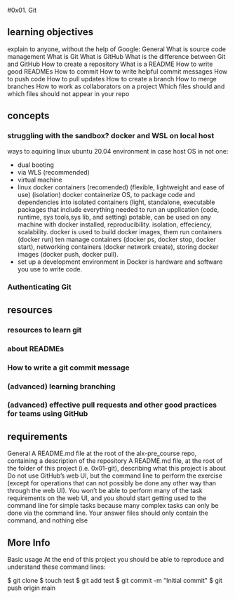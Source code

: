 #0x01. Git

## learning objectives
explain to anyone, without the help of Google:
General
What is source code management
What is Git
What is GitHub
What is the difference between Git and GitHub
How to create a repository
What is a README
How to write good READMEs
How to commit
How to write helpful commit messages
How to push code
How to pull updates
How to create a branch
How to merge branches
How to work as collaborators on a project
Which files should and which files should not appear in your repo

## concepts
### struggling with the sandbox? docker and WSL on local host
ways to aquiring linux ubuntu 20.04 environment in case host OS in not one:
- dual booting
- via WLS (recommended)
- virtual machine
- linux docker containers (recomended) (flexible, lightweight and ease of use) (isolation)
docker containerize OS, to package code and dependencies into isolated containers (light, standalone, executable packages that include everything needed to run an upplication (code, runtime, sys tools,sys lib, and setting)
potable, can be used on any machine with docker installed, reproducibility. isolation, effeciency, scalability.
docker is used to build docker images, them run containers (docker run) ten manage containers (docker ps, docker stop, docker start), networking containers (docker network create), storing docker images (docker push, docker pull).
- set up a development environment in Docker
is hardware and software you use to write code.
### Authenticating Git

## resources
### resources to learn git
### about READMEs
### How to write a git commit message

### (advanced) learning branching
### (advanced) effective pull requests and other good practices for teams using GitHub

## requirements
General
A README.md file at the root of the alx-pre_course repo, containing a description of the repository
A README.md file, at the root of the folder of this project (i.e. 0x01-git), describing what this project is about
Do not use GitHub’s web UI, but the command line to perform the exercise (except for operations that can not possibly be done any other way than through the web UI). You won’t be able to perform many of the task requirements on the web UI, and you should start getting used to the command line for simple tasks because many complex tasks can only be done via the command line.
Your answer files should only contain the command, and nothing else
## More Info
Basic usage
At the end of this project you should be able to reproduce and understand these command lines:

$ git clone <repo>
$ touch test
$ git add test
$ git commit -m "Initial commit"
$ git push origin main
